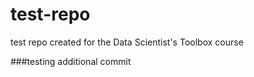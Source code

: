 test-repo
=========

test repo created for the Data Scientist's Toolbox course

###testing additional commit